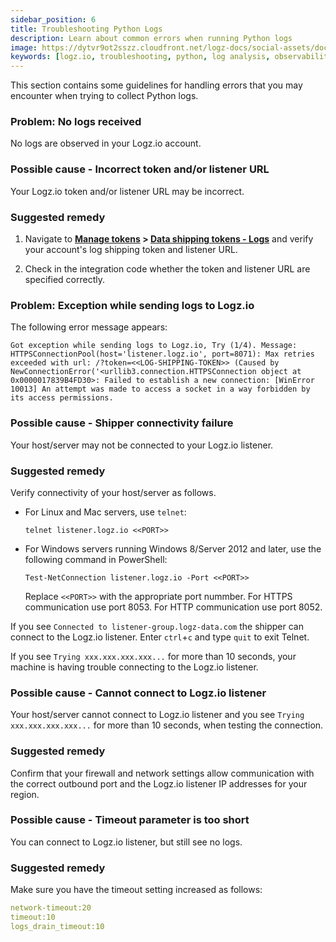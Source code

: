 ```yaml
---
sidebar_position: 6
title: Troubleshooting Python Logs
description: Learn about common errors when running Python logs
image: https://dytvr9ot2sszz.cloudfront.net/logz-docs/social-assets/docs-social.jpg
keywords: [logz.io, troubleshooting, python, log analysis, observability]
---
```



This section contains some guidelines for handling errors that you may encounter when trying to collect Python logs.


### Problem: No logs received

No logs are observed in your Logz.io account.

<h3 id="logs-cause"> Possible cause - Incorrect token and/or listener URL</h3>



Your Logz.io token and/or listener URL may be incorrect.

<h3 id="logs-remedy"> Suggested remedy</h3>


1. Navigate to  **[Manage tokens](https://app.logz.io/#/dashboard/settings/manage-tokens/shared) > [Data shipping tokens - Logs](https://app.logz.io/#/dashboard/settings/manage-tokens/data-shipping?product=logs)** and verify your account's log shipping token and listener URL.

2. Check in the integration code whether the token and listener URL are specified correctly.


### Problem: Exception while sending logs to Logz.io

The following error message appears:

```shell
Got exception while sending logs to Logz.io, Try (1/4). Message: HTTPSConnectionPool(host='listener.logz.io', port=8071): Max retries exceeded with url: /?token=<<LOG-SHIPPING-TOKEN>> (Caused by NewConnectionError('<urllib3.connection.HTTPSConnection object at 0x0000017839B4FD30>: Failed to establish a new connection: [WinError 10013] An attempt was made to access a socket in a way forbidden by its access permissions.
```

<h3 id="exception-cause"> Possible cause - Shipper connectivity failure</h3>


Your host/server may not be connected to your Logz.io listener.


<h3 id="exception-remedy"> Suggested remedy</h3>


Verify connectivity of your host/server as follows.

* For Linux and Mac servers, use `telnet`:

  ```shell
  telnet listener.logz.io <<PORT>>
  ```


* For Windows servers running Windows 8/Server 2012 and later, use the following command in PowerShell:

  ```shell
  Test-NetConnection listener.logz.io -Port <<PORT>>
  ```

  Replace `<<PORT>>` with the appropriate port nummber. For HTTPS communication use port 8053. For HTTP communication use port 8052.


If you see `Connected to listener-group.logz-data.com` the shipper can connect to the Logz.io listener. Enter `ctrl`+`c` and type `quit` to exit Telnet.

If you see `Trying xxx.xxx.xxx.xxx...` for more than 10 seconds, your machine is having trouble connecting to the Logz.io listener.



<h3 id="connect-cause"> Possible cause - Cannot connect to Logz.io listener</h3>


Your host/server cannot connect to Logz.io listener and you see `Trying xxx.xxx.xxx.xxx...` for more than 10 seconds, when testing the connection.

<h3 id="connect-remedy"> Suggested remedy</h3>


Confirm that your firewall and network settings allow communication with the correct outbound port and the Logz.io listener IP addresses for your region.



<h3 id="timeout-cause"> Possible cause - Timeout parameter is too short</h3>



You can connect to Logz.io listener, but still see no logs.

<h3 id="timeout-remedy"> Suggested remedy</h3>


Make sure you have the timeout setting increased as follows:

```yaml
network-timeout:20
timeout:10
logs_drain_timeout:10
```
